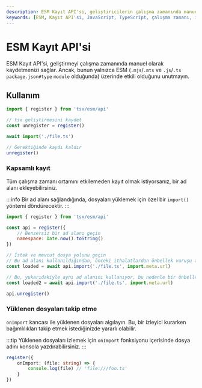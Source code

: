 ```yaml
---
description: ESM Kayıt API'si, geliştiricilerin çalışma zamanında manuel kayıt yapmalarını sağlar. ESM formatında etkili olan bu API, dosya yüklemeleri ve izleme gibi işlevler sunmaktadır.
keywords: [ESM, Kayıt API'si, JavaScript, TypeScript, çalışma zamanı, import, namespace]
---
```


# ESM Kayıt API'si

ESM Kayıt API'si, geliştirmeyi çalışma zamanında manuel olarak kaydetmenizi sağlar. Ancak, bunun yalnızca ESM (`.mjs`/`.mts` ve `.js`/`.ts` `package.json#type` `module` olduğunda) üzerinde etkili olduğunu unutmayın.

## Kullanım

```js
import { register } from 'tsx/esm/api'

// tsx geliştirmesini kaydet
const unregister = register()

await import('./file.ts')

// Gerektiğinde kaydı kaldır
unregister()
```

### Kapsamlı kayıt

Tüm çalışma zamanı ortamını etkilemeden kayıt olmak istiyorsanız, bir ad alanı ekleyebilirsiniz.

:::info
Bir ad alanı sağlandığında, dosyaları yüklemek için özel bir `import()` yöntemi döndürecektir.
:::

```js
import { register } from 'tsx/esm/api'

const api = register({
    // Benzersiz bir ad alanı geçin
    namespace: Date.now().toString()
})

// İstek ve mevcut dosya yolunu geçin
// Bu ad alanı kullanıldığından, önceki ithalatlardan önbellek vuruşu almayacaktır
const loaded = await api.import('./file.ts', import.meta.url)

// Bu, yukarıdakiyle aynı ad alanını kullanıyor, bu nedenle bir önbellek vuruşu verecektir
const loaded2 = await api.import('./file.ts', import.meta.url)

api.unregister()
```

### Yüklenen dosyaları takip etme

`onImport` kancası ile yüklenen dosyaları algılayın. Bu, bir izleyici kurarken bağımlılıkları takip etmek istediğinizde yararlı olabilir.

:::tip
Yüklenen dosyaları izlemek için `onImport` fonksiyonu içerisinde dosya adını konsola yazdırabilirsiniz.
:::

```ts
register({
    onImport: (file: string) => {
        console.log(file) // 'file:///foo.ts'
    }
})
